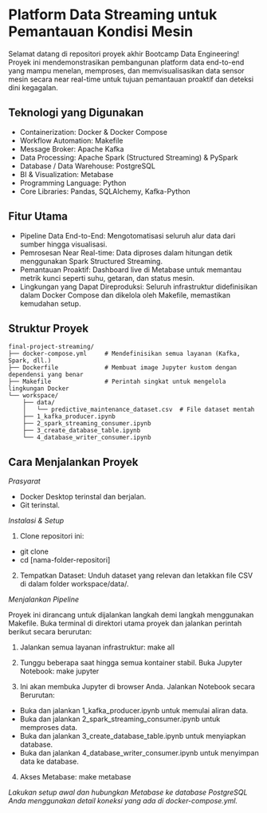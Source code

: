 # Platform Data Streaming untuk Pemantauan Kondisi Mesin

Selamat datang di repositori proyek akhir Bootcamp Data Engineering! 
Proyek ini mendemonstrasikan pembangunan platform data end-to-end yang mampu menelan, memproses, dan memvisualisasikan data sensor mesin secara near real-time untuk tujuan pemantauan proaktif dan deteksi dini kegagalan.

## Teknologi yang Digunakan
- Containerization: Docker & Docker Compose
- Workflow Automation: Makefile
- Message Broker: Apache Kafka
- Data Processing: Apache Spark (Structured Streaming) & PySpark
- Database / Data Warehouse: PostgreSQL
- BI & Visualization: Metabase
- Programming Language: Python
- Core Libraries: Pandas, SQLAlchemy, Kafka-Python

## Fitur Utama
- Pipeline Data End-to-End: Mengotomatisasi seluruh alur data dari sumber hingga visualisasi.
- Pemrosesan Near Real-time: Data diproses dalam hitungan detik menggunakan Spark Structured Streaming.
- Pemantauan Proaktif: Dashboard live di Metabase untuk memantau metrik kunci seperti suhu, getaran, dan status mesin.
- Lingkungan yang Dapat Direproduksi: Seluruh infrastruktur didefinisikan dalam Docker Compose dan dikelola oleh Makefile, memastikan kemudahan setup.

## Struktur Proyek
```
final-project-streaming/
├── docker-compose.yml     # Mendefinisikan semua layanan (Kafka, Spark, dll.)
├── Dockerfile             # Membuat image Jupyter kustom dengan dependensi yang benar
├── Makefile               # Perintah singkat untuk mengelola lingkungan Docker
└── workspace/
    ├── data/
    │   └── predictive_maintenance_dataset.csv  # File dataset mentah
    ├── 1_kafka_producer.ipynb
    ├── 2_spark_streaming_consumer.ipynb
    ├── 3_create_database_table.ipynb
    └── 4_database_writer_consumer.ipynb
```

## Cara Menjalankan Proyek
*Prasyarat*
- Docker Desktop terinstal dan berjalan.
- Git terinstal.

*Instalasi & Setup*
1. Clone repositori ini:
- git clone
- cd [nama-folder-repositori]
2. Tempatkan Dataset: Unduh dataset yang relevan dan letakkan file CSV di dalam folder workspace/data/.

*Menjalankan Pipeline*

Proyek ini dirancang untuk dijalankan langkah demi langkah menggunakan Makefile. Buka terminal di direktori utama proyek dan jalankan perintah berikut secara berurutan:

1. Jalankan semua layanan infrastruktur:
make all

2. Tunggu beberapa saat hingga semua kontainer stabil.
Buka Jupyter Notebook:
make jupyter

3. Ini akan membuka Jupyter di browser Anda.
Jalankan Notebook secara Berurutan:
- Buka dan jalankan 1_kafka_producer.ipynb untuk memulai aliran data.
- Buka dan jalankan 2_spark_streaming_consumer.ipynb untuk memproses data.
- Buka dan jalankan 3_create_database_table.ipynb untuk menyiapkan database.
- Buka dan jalankan 4_database_writer_consumer.ipynb untuk menyimpan data ke database.

4. Akses Metabase:
make metabase

*Lakukan setup awal dan hubungkan Metabase ke database PostgreSQL Anda menggunakan detail koneksi yang ada di docker-compose.yml.*


    
